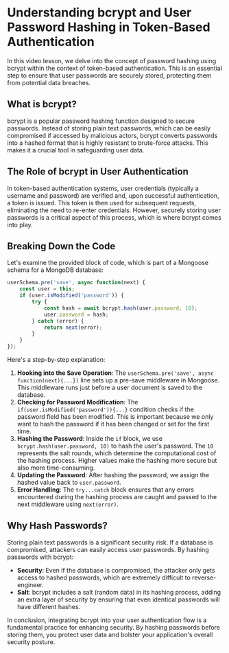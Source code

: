 # Understanding bcrypt and User Password Hashing in Token-Based Authentication

In this video lesson, we delve into the concept of password hashing using bcrypt within the context of token-based authentication. This is an essential step to ensure that user passwords are securely stored, protecting them from potential data breaches.

## What is bcrypt?

bcrypt is a popular password hashing function designed to secure passwords. Instead of storing plain text passwords, which can be easily compromised if accessed by malicious actors, bcrypt converts passwords into a hashed format that is highly resistant to brute-force attacks. This makes it a crucial tool in safeguarding user data.

## The Role of bcrypt in User Authentication

In token-based authentication systems, user credentials (typically a username and password) are verified and, upon successful authentication, a token is issued. This token is then used for subsequent requests, eliminating the need to re-enter credentials. However, securely storing user passwords is a critical aspect of this process, which is where bcrypt comes into play.

## Breaking Down the Code

Let's examine the provided block of code, which is part of a Mongoose schema for a MongoDB database:

```jsx
userSchema.pre('save', async function(next) {
    const user = this;
    if (user.isModified('password')) {
        try {
            const hash = await bcrypt.hash(user.password, 10);
            user.password = hash;
        } catch (error) {
            return next(error);
        }
    }
});

```

Here's a step-by-step explanation:

1. **Hooking into the Save Operation**:
The `userSchema.pre('save', async function(next){...})` line sets up a pre-save middleware in Mongoose. This middleware runs just before a user document is saved to the database.
2. **Checking for Password Modification**:
The `if(user.isModified('password')){...}` condition checks if the password field has been modified. This is important because we only want to hash the password if it has been changed or set for the first time.
3. **Hashing the Password**:
Inside the `if` block, we use `bcrypt.hash(user.password, 10)` to hash the user's password. The `10` represents the salt rounds, which determine the computational cost of the hashing process. Higher values make the hashing more secure but also more time-consuming.
4. **Updating the Password**:
After hashing the password, we assign the hashed value back to `user.password`.
5. **Error Handling**:
The `try...catch` block ensures that any errors encountered during the hashing process are caught and passed to the next middleware using `next(error)`.

## Why Hash Passwords?

Storing plain text passwords is a significant security risk. If a database is compromised, attackers can easily access user passwords. By hashing passwords with bcrypt:

- **Security**: Even if the database is compromised, the attacker only gets access to hashed passwords, which are extremely difficult to reverse-engineer.
- **Salt**: bcrypt includes a salt (random data) in its hashing process, adding an extra layer of security by ensuring that even identical passwords will have different hashes.

In conclusion, integrating bcrypt into your user authentication flow is a fundamental practice for enhancing security. By hashing passwords before storing them, you protect user data and bolster your application's overall security posture.